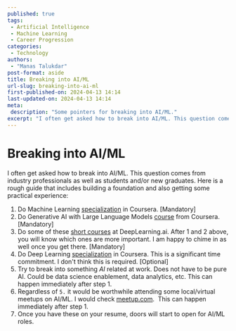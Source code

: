 ```yaml
---
published: true
tags:
 - Artificial Intelligence
 - Machine Learning
 - Career Progression
categories:
 - Technology
authors:
 - "Manas Talukdar"
post-format: aside
title: Breaking into AI/ML
url-slug: breaking-into-ai-ml
first-published-on: 2024-04-13 14:14
last-updated-on: 2024-04-13 14:14
meta:
 description: "Some pointers for breaking into AI/ML."
excerpt: "I often get asked how to break into AI/ML. This question comes from"
---
```


# Breaking into AI/ML

I often get asked how to break into AI/ML. This question comes from industry professionals as well as students and/or new graduates. Here is a rough guide that includes building a foundation and also getting some practical experience:

1. Do Machine Learning [specialization](https://www.coursera.org/specializations/machine-learning-introduction) in Coursera. [Mandatory]
2. Do Generative AI with Large Language Models [course](https://www.coursera.org/learn/generative-ai-with-llms) from Coursera.[Mandatory]
3. Do some of these [short courses](https://www.deeplearning.ai/short-courses/) at DeepLearning.ai. After 1 and 2 above, you will know which ones are more important. I am happy to chime in as well once you get there. [Mandatory]
4. Do Deep Learning [specialization](https://www.coursera.org/specializations/deep-learning) in Coursera. This is a significant time commitment. I don't think this is required. [Optional]
5. Try to break into something _AI_ related at work. Does not have to be pure AI. Could be data science enablement, data analytics, etc. This can happen immediately after step 1.
6. Regardless of `5.` it would be worthwhile attending some local/virtual meetups on AI/ML. I would check [meetup.com](http://meetup.com/).  This can happen immediately after step 1.
7. Once you have these on your resume, doors will start to open for AI/ML roles.
